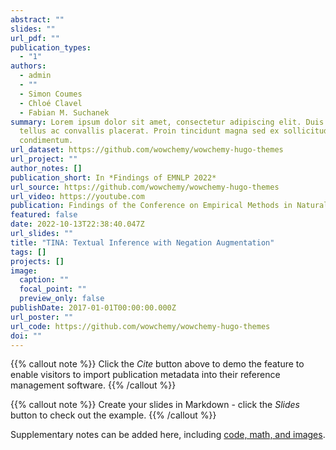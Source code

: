 ```yaml
---
abstract: ""
slides: ""
url_pdf: ""
publication_types:
  - "1"
authors:
  - admin
  - ""
  - Simon Coumes
  - Chloé Clavel
  - Fabian M. Suchanek
summary: Lorem ipsum dolor sit amet, consectetur adipiscing elit. Duis posuere
  tellus ac convallis placerat. Proin tincidunt magna sed ex sollicitudin
  condimentum.
url_dataset: https://github.com/wowchemy/wowchemy-hugo-themes
url_project: ""
author_notes: []
publication_short: In *Findings of EMNLP 2022*
url_source: https://github.com/wowchemy/wowchemy-hugo-themes
url_video: https://youtube.com
publication: Findings of the Conference on Empirical Methods in Natural Language Processing
featured: false
date: 2022-10-13T22:38:40.047Z
url_slides: ""
title: "TINA: Textual Inference with Negation Augmentation"
tags: []
projects: []
image:
  caption: ""
  focal_point: ""
  preview_only: false
publishDate: 2017-01-01T00:00:00.000Z
url_poster: ""
url_code: https://github.com/wowchemy/wowchemy-hugo-themes
doi: ""
---
```


{{% callout note %}}
Click the _Cite_ button above to demo the feature to enable visitors to import publication metadata into their reference management software.
{{% /callout %}}

{{% callout note %}}
Create your slides in Markdown - click the _Slides_ button to check out the example.
{{% /callout %}}

Supplementary notes can be added here, including [code, math, and images](https://wowchemy.com/docs/writing-markdown-latex/).
